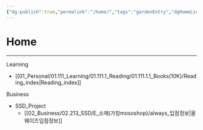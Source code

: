 ```yaml
---
{"dg-publish":true,"permalink":"/home/","tags":"gardenEntry","dgHomeLink":true,"dgPassFrontmatter":false}
---
```


# Home
---
Learning
- [[01_Personal/01.111_Learning/01.111.1_Reading/01.111.1.1_Books(10K)/Reading_index|Reading_index]]


Business
- SSD_Project
	- [[02_Business/02.213_SSD/E_소매(가칭mososhop)/always_입점정보|올웨이즈입점정보]]

